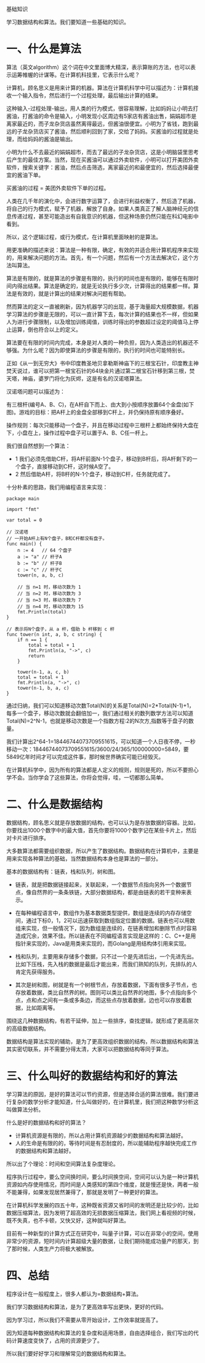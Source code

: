 
基础知识

学习数据结构和算法。我们要知道一些基础的知识。



一、什么是算法
===================
算法（英文algorithm）这个词在中文里面博大精深，表示算账的方法，也可以表示运筹帷幄的计谋等。在计算机科技里，它表示什么呢？

计算机，顾名思义是用来计算的机器。算法在计算机科学中可以描述为：计算机接收一个输入指令，然后进行一个过程处理，最后输出计算的结果。

这种输入-过程处理-输出，用人类的行为模式，很容易理解，比如妈妈让小明去打酱油，打酱油的命令是输入，小明发现小区周边有5家店有酱油出售，娟娟超市是离家最近的，而子龙杂货店虽然离得最远，但酱油很便宜。小明为了省钱，跑到最远的子龙杂货店买了酱油，然后顺利回到了家，交给了妈妈。买酱油的过程就是处理，而给妈妈的酱油是输出。

小明为什么不去最近的娟娟超市，而去了最远的子龙杂货店，这是小明脑袋里思考后产生的最佳方案。当然，现在买酱油可以通过外卖软件，小明可以打开美团外卖软件，搜索关键字：酱油，然后点击筛选，离家最近的和最便宜的，然后选择最便宜的酱油下单。

买酱油的过程 = 美团外卖软件下单的过程。

人类在几千年的演化中，会进行数字运算了，会进行利益权衡了，然后造了机器，将自己的行为模式，赋予了机器，解放了自身。如果人类真正了解人脑神经元的信息传递过程，甚至可能造出有自我意识的机器，但这种场景仍然只能在科幻电影中看到。

所以，这个逻辑过程，或行为模式，在计算机里面映射的是算法。

用更准确的描述来说：算法是一种有限，确定，有效的并适合用计算机程序来实现的，用来解决问题的方法。首先，有一个问题，然后有一个方法去解决它，这个方法叫算法。

算法是有限的，就是算法的步骤是有限的，执行的时间也是有限的，能够在有限时间内得出结果。算法是确定的，就是无论执行多少次，计算得出的结果都一样。算法是有效的，就是计算出的结果对解决问题有帮助。

然而算法的定义一直被刷新，因为机器学习的出现，基于海量超大规模数据，机器学习算法的步骤是无限的，可以一直计算下去，每次计算的结果也不一样，但如果人为进行步骤限制，以及增加训练阈值，训练时得出的参数超过设定的阈值马上停止运算，倒也符合以上的定义。

算法要在有限的时间内完成，本身是对人类的一种负担，因为人类造出的机器还不够强。为什么呢？因为即使算法的步骤是有限的，执行的时间也可能特别长。

正如《从一到无穷大》书中印度教圣地贝拿勒斯神庙下的三根宝石针，印度教主神焚天说过，谁可以把第一根宝石针的64块金片通过第二根宝石针移到第三根，焚天塔，神庙，婆罗门将化为灰烬，这是有名的汉诺塔算法。

汉诺塔问题可以描述为：

有三根杆(编号A、B、C)，在A杆自下而上、由大到小按顺序放置64个金盘(如下图)。游戏的目标：把A杆上的金盘全部移到C杆上，并仍保持原有顺序叠好。



操作规则：每次只能移动一个盘子，并且在移动过程中三根杆上都始终保持大盘在下，小盘在上，操作过程中盘子可以置于A、B、C任一杆上。

我们很自然想到一个算法：

- 1 我们必须先借助C杆，将A杆前面N-1个盘子，移动到B杆后，将A杆剩下的一个盘子，直接移动到C杆，这时候A空了。
- 2 然后借助A杆，将B杆的N-1个盘子，移动到C杆，任务就完成了。

十分朴素的思路，我们用编程语言来实现：
```golang
package main

import "fmt"

var total = 0

// 汉诺塔
// 一开始A杆上有N个盘子，B和C杆都没有盘子。
func main() {
    n := 4   // 64 个盘子
    a := "a" // 杆子A
    b := "b" // 杆子B
    c := "c" // 杆子C
    tower(n, a, b, c)

    // 当 n=1 时，移动次数为 1
    // 当 n=2 时，移动次数为 3
    // 当 n=3 时，移动次数为 7
    // 当 n=4 时，移动次数为 15
    fmt.Println(total)
}

// 表示将N个盘子，从 a 杆，借助 b 杆移到 c 杆
func tower(n int, a, b, c string) {
    if n == 1 {
        total = total + 1
        fmt.Println(a, "->", c)
        return
    }

    tower(n-1, a, c, b)
    total = total + 1
    fmt.Println(a, "->", c)
    tower(n-1, b, a, c)
}
```
通过归纳，我们可以知道移动次数Total(N)的关系是Total(N)=2*Total(N-1)+1，每多一个盘子，移动次数就会翻倍加一，我们通过相关的数列数学方法可以知道Total(N)=2^N-1，也就是移动次数是一个指数方程:2的N次方,指数等于盘子的数量。

我们计算出2^64-1=18446744073709551615，可以知道一个人日夜不停，一秒移动一次：18446744073709551615/3600/24/365/100000000=5849，要5849亿年时间才可以完成这件事，那时候世界确实可能已经毁灭。

在计算机科学中，因为所有的算法都是人定义的规则，规则是死的，所以不要担心学不会。当你学会了这些算法，你将会觉得，哇，一切都那么简单。



二、什么是数据结构
===================
数据结构，顾名思义就是存放数据的结构，也可以认为是存放数据的容器。比如，你要找出1000个数字中的最大值，首先你要将1000个数字记在某些卡片上，然后对卡片进行排序。

大多数算法都需要组织数据，所以产生了数据结构。数据结构在计算机中，主要是用来实现各种算法的基础，当然数据结构本身也是算法的一部分。

基本的数据结构有：链表，栈和队列，树和图。


- 链表，就是把数据链接起来，关联起来，一个数据节点指向另外一个数据节点，像自然界的一条条铁链，大部分数据结构，都是由链表的若干变种来表示。

- 在每种编程语言中，数组作为基本数据类型提供，数组是连续的内存存储空间，通过下标0，1，2可以迅速获取到数组指定位置的数据。链表也可以用数组来实现，但一般情况下，因为数组是连续的，在链表增加和删除节点时容易造成冗余，效果不佳。所以链表在不同编程语言实现是这样的：C、C++是用指针来实现的，Java是用类来实现的，而Golang是用结构体引用来实现。

- 栈和队列，主要用来存储多个数据，只不过一个是先进后出，一个先进先出。比如下压栈，先入栈的数据是最后才能出来，而我们熟知的队列，先排队的人肯定先获得服务。

- 其次是树和图，树就是有一个树根节点，存放着数据，下面有很多子节点，也存放着数据，类比自然界的树。图则可以类比自然界的地图，多个点指向多个点，点和点之间有一条或多条边，而这些点存放着数据，边也可以存放着数据，比如距离等。


围绕这几种数据结构，有若干延伸，加上一些排序，查找逻辑，就形成了更高层次的高级数据结构。

数据结构是算法实现的辅助，是为了更高效组织数据的结构，所以数据结构和算法其实密切联系，并不需要分得太清，大家可以把数据结构等同于算法。



三、什么叫好的数据结构和好的算法
===================
学习算法的原因，是好的算法可以节约资源，但是选择合适的算法很难。我们要进行复杂的数学分析才能知道，什么叫做好的，在计算机里，我们把这种数学分析这叫做算法分析。

什么是好的数据结构和好的算法？

- 计算机资源是有限的，所以占用计算机资源越少的数据结构和算法越好。
- 人的生命是有限的的，等待时间是有忍耐度的，所以能辅助程序越快完成工作的数据结构和算法越好。


所以出了个理论：时间和空间算法复杂度理论。

程序执行过程中，要么空间换时间，要么时间换空间，空间可以认为是一种计算机资源如内存使用情况，而时间是人类感知的第四个维度，就是慢还是快，两者一般不能兼得，如果发现居然兼得了，那就是发明了一种更好的算法。

在计算机科学发展的四五十年，这种既省资源又省时间的发明还是比较少的，比如数据压缩算法，因为发明了超高效的无损数据压缩算法，我们网上看视频的时候，既不失真，也不卡顿，又快又好，这种就叫好算法。

目前有一种新型的计算方式正在研究中，叫量子计算，可以在非常小的空间，使用非常少的资源，短时间内计算超级大量的数据，让我们期待能成功量产的那天，到了那时候，人类生产力将极大被解放。



四、总结
===================
程序设计在一般程度上，很多人都认为=数据结构+算法。

我们学习数据结构和算法，是为了更高效率写出更快，更好的代码。

因为学习过，所以我们不需要从零开始设计，工作效率就提高了。

因为知道每种数据结构和算法的复杂度和适用场景，自由选择组合，我们写出的代码计算速度变快了，占用的资源更少了。

所以我们要好好学习和理解常见的数据结构和算法。

